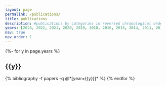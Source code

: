 ```yaml
---
layout: page
permalink: /publications/
title: publications
description: #publications by categories in reversed chronological order. generated by jekyll-scholar.
years: [2023, 2022, 2021, 2020, 2019, 2018, 2016, 2015, 2014, 2011, 2010, 2006]
nav: true
nav_order: 1
---
```

<!-- _pages/publications.md -->
<div class="publications">

{%- for y in page.years %}
  <h2 class="year">{{y}}</h2>
  {% bibliography -f papers -q @*[year={{y}}]* %}
{% endfor %}

</div>
